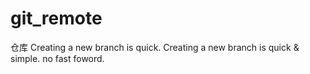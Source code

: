 # git_remote
仓库
Creating a new branch is quick.
Creating a new branch is quick & simple.
no fast foword.
